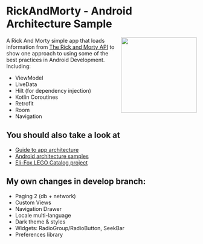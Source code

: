 # RickAndMorty - Android Architecture Sample

<img align="right" src="https://github.com/sberoch/RickAndMorty-AndroidArchitectureSample/raw/master/assets/characters.jpg" width="200">

A Rick And Morty simple app that loads information from [The Rick and Morty API](https://rickandmortyapi.com/) to show one approach to using some of the best practices in Android Development. Including:  
 * ViewModel
 * LiveData
 * Hilt (for dependency injection)
 * Kotlin Coroutines
 * Retrofit
 * Room
 * Navigation
 
 ## You should also take a look at
 * [Guide to app architecture](https://developer.android.com/jetpack/guide)
 * [Android architecture samples](https://github.com/android/architecture-samples)
 * [Eli-Fox LEGO Catalog project](https://proandroiddev.com/android-architecture-starring-kotlin-coroutines-jetpack-mvvm-room-paging-retrofit-and-dagger-7749b2bae5f7)


## My own changes in develop branch:
 * Paging 2 (db + network)
 * Custom Views
 * Navigation Drawer
 * Locale multi-language
 * Dark theme & styles
 * Widgets: RadioGroup/RadioButton, SeekBar
 * Preferences library
